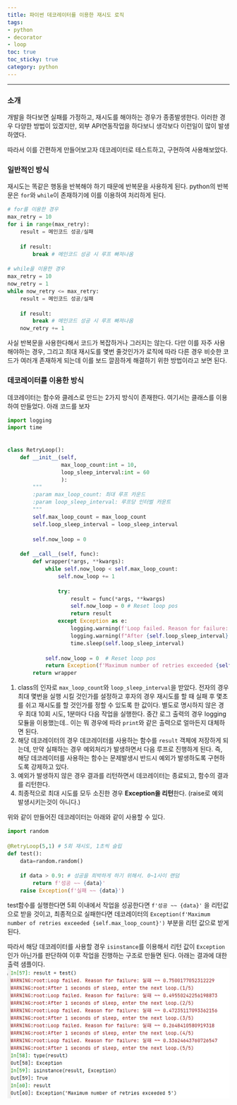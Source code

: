 ```yaml
---
title: 파이썬 데코레이터를 이용한 재시도 로직
tags:
- python
- decorator
- loop
toc: true
toc_sticky: true
category: python
---
```


---
### 소개
개발을 하다보면 실패를 가정하고, 재시도를 해야하는 경우가 종종발생한다. 이러한 경우 다양한 방법이 있겠지만, 외부 API연동작업을 하다보니 생각보다 이런일이 많이 발생하였다. 

따라서 이를 간편하게 만들어보고자 데코레이터로 테스트하고, 구현하여 사용해보았다.


### 일반적인 방식
재시도는 똑같은 행동을 반복해야 하기 때문에 반복문을 사용하게 된다. python의 반복문은 `for`와 `while`이 존재하기에 이를 이용하여 처리하게 된다.

```python
# for를 이용한 경우
max_retry = 10
for i in range(max_retry):
    result = 메인코드 성공/실패
		
    if result:
        break # 메인코드 성공 시 루프 빠져나옴

# while을 이용한 경우
max_retry = 10
now_retry = 1
while now_retry <= max_retry:
    result = 메인코드 성공/실패
		
    if result:
        break # 메인코드 성공 시 루프 빠져나옴
    now_retry += 1  
```

사실 반복문을 사용한다해서 코드가 복잡하거나 그러지는 않는다. 다만 이를 자주 사용해야하는 경우, 그리고 최대 재시도를 몇번 줄것인가가 로직에 따라 다른 경우 비슷한 코드가 여러개 존재하게 되는데 이를 보드 깔끔하게 해결하기 위한 방법이라고 보면 된다.


### 데코레이터를 이용한 방식
데코레이터는 함수와 클레스로 만드는 2가지 방식이 존재한다. 여기서는 클래스를 이용하여 만들었다. 아래 코드를 보자
```python
import logging
import time


class RetryLoop():
    def __init__(self,
                 max_loop_count:int = 10,
                 loop_sleep_interval:int = 60
                 ):
        """
        :param max_loop_count: 최대 루프 카운드
        :param loop_sleep_interval: 루프당 인터벌 카운트
        """
        self.max_loop_count = max_loop_count
        self.loop_sleep_interval = loop_sleep_interval

        self.now_loop = 0

    def __call__(self, func):
        def wrapper(*args, **kwargs):
            while self.now_loop < self.max_loop_count:
                self.now_loop += 1

                try:
                    result = func(*args, **kwargs)
                    self.now_loop = 0 # Reset loop pos
                    return result
                except Exception as e:
                    logging.warning(f'Loop failed. Reason for failure: {str(e)}')
                    logging.warning(f"After {self.loop_sleep_interval} seconds of sleep, enter the next loop.({self.now_loop}/{self.max_loop_count})")
                    time.sleep(self.loop_sleep_interval)

            self.now_loop = 0  # Reset loop pos
            return Exception(f'Maximum number of retries exceeded {self.max_loop_count}')
        return wrapper
```

1. class의 인자로 `max_loop_count`와 `loop_sleep_interval`을 받았다. 전자의 경우 최대 몇번을 실행 시킬 것인가를 설정하고 후자의 경우 재시도를 할 때 실패 후 몇초를 쉬고 재시도를 할 것인가를 정할 수 있도록 한 값이다. 별도로 명시하지 않은 경우 최대 10회 시도, 1분마다 다음 작업을 실행한다.  중간 로그 출력의 경우 logging 모듈을 이용했는데.. 이는 뭐 경우에 따라 `print`와 같은 출력으로 얼마든지 대체하면 된다.
2. 해당 데코레이터의 경우 데코레이터를 사용하는 함수를 `result` 객체에 저장하게 되는데, 만약 실패하는 경우 예외처리가 발생하면서 다음 루프로 진행하게 된다. 즉, 해당 데코레이터를 사용하는 함수는 문제발생시 반드시 예외가 발생하도록 구현하도록 강제하고 있다.  
3. 예외가 발생하지 않은 경우 결과를 리턴하면서 데코레이터는 종료되고, 함수의 결과를 리턴한다.
4. 최종적으로 최대 시도를 모두 소진한 경우 **Exception을 리턴**한다. (raise로 예외 발생시키는것이 아니다.)


위와 같이 만들어진 데코레이터는 아래와 같이 사용할 수 있다.
```python
import random

@RetryLoop(5,1) # 5회 재시도, 1초씩 슬립
def test():
    data=random.random()
    
    if data > 0.9: # 성공을 희박하게 하기 위해서. 0~1사이 랜덤
        return f'성공 ~~ {data}'
    raise Exception(f'실패 ~~ {data}')
```

test함수를 실행한다면 5회 이내에서 작업을 성공한다면 `f'성공 ~~ {data}'` 을 리턴값으로 받을 것이고, 최종적으로 실패한다면 데코레이터의 `Exception(f'Maximum number of retries exceeded {self.max_loop_count}')` 부분을 리턴 값으로 받게 된다.

따라서 해당 데코레이터를 사용할 경우 `isinstance`를 이용해서 리턴 값이 `Exception`인가 아닌가를 판단하여 이후 작업을 진행하는 구조로 만들면 된다. 아래는 결과에 대한 출력 샘플이다.
![Image](/assets/posts/202110/211019_python.png)
